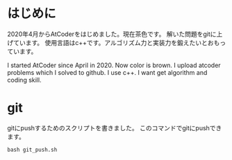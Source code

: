 # はじめに
2020年4月からAtCoderをはじめました。現在茶色です。
解いた問題をgitに上げています。
使用言語はc++です。アルゴリズム力と実装力を鍛えたいとおもっています。

I started AtCoder since April in 2020.
Now color is brown.
I upload atcoder problems which I solved to github.
I use c++. I want get algorithm and coding skill.

# git
gitにpushするためのスクリプトを書きました。
このコマンドでgitにpushできます。

```Shell:
bash git_push.sh
```